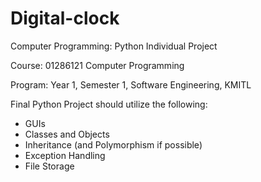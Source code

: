 # Digital-clock
Computer Programming: Python Individual Project

Course: 01286121 Computer Programming

Program: Year 1, Semester 1, Software Engineering, KMITL 


Final Python Project
should utilize the following:
- GUIs
- Classes and Objects
- Inheritance (and Polymorphism if possible)
- Exception Handling
- File Storage

